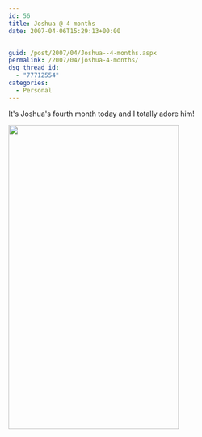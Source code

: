 ```yaml
---
id: 56
title: Joshua @ 4 months
date: 2007-04-06T15:29:13+00:00


guid: /post/2007/04/Joshua--4-months.aspx
permalink: /2007/04/joshua-4-months/
dsq_thread_id:
  - "77712554"
categories:
  - Personal
---
```

<p>It's Joshua's fourth month today and I totally adore him!</p> <p><a href="https://merill.net/wp-content/uploads/binary/Joshua4months_9A25/Joshuafourmonths2.jpg" atomicselection="true"><img style="border-right: 0px; border-top: 0px; border-left: 0px; border-bottom: 0px" height="600" src="{{ site.url }}{{ site.baseurl }}/wp-content/uploads/binary/Joshua4months_9A25/Joshuafourmonths_thumb.jpg" width="337" border="0"></a></p>